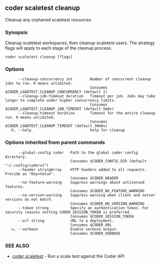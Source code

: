 ## coder scaletest cleanup

Cleanup any orphaned scaletest resources

### Synopsis

Cleanup scaletest workspaces, then cleanup scaletest users. The strategy flags will apply to each stage of the cleanup process.

```
coder scaletest cleanup [flags]
```

### Options

```
      --cleanup-concurrency int        Number of concurrent cleanup jobs to run. 0 means unlimited.
                                       Consumes $CODER_LOADTEST_CLEANUP_CONCURRENCY (default 1)
      --cleanup-job-timeout duration   Timeout per job. Jobs may take longer to complete under higher concurrency limits.
                                       Consumes $CODER_LOADTEST_CLEANUP_JOB_TIMEOUT (default 5m0s)
      --cleanup-timeout duration       Timeout for the entire cleanup run. 0 means unlimited.
                                       Consumes $CODER_LOADTEST_CLEANUP_TIMEOUT (default 30m0s)
  -h, --help                           help for cleanup
```

### Options inherited from parent commands

```
      --global-config coder   Path to the global coder config directory.
                              Consumes $CODER_CONFIG_DIR (default "~/.config/coderv2")
      --header stringArray    HTTP headers added to all requests. Provide as "Key=Value".
                              Consumes $CODER_HEADER
      --no-feature-warning    Suppress warnings about unlicensed features.
                              Consumes $CODER_NO_FEATURE_WARNING
      --no-version-warning    Suppress warning when client and server versions do not match.
                              Consumes $CODER_NO_VERSION_WARNING
      --token string          Specify an authentication token. For security reasons setting CODER_SESSION_TOKEN is preferred.
                              Consumes $CODER_SESSION_TOKEN
      --url string            URL to a deployment.
                              Consumes $CODER_URL
  -v, --verbose               Enable verbose output.
                              Consumes $CODER_VERBOSE
```

### SEE ALSO

- [coder scaletest](coder_scaletest.md) - Run a scale test against the Coder API
